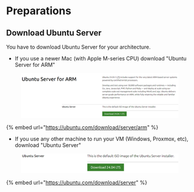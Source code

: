 # Preparations

## Download Ubuntu Server

You have to download Ubuntu Server for your architecture.

* If you use a newer Mac (with Apple M-series CPU) download "Ubuntu Server for ARM"

<figure><img src="../../../.gitbook/assets/image (2) (1) (1) (1) (1) (1) (1) (1) (1) (1).png" alt=""><figcaption></figcaption></figure>

{% embed url="https://ubuntu.com/download/server/arm" %}

* If you use any other machine to run your VM (Windows, Proxmox, etc), download "Ubuntu Server"

<figure><img src="../../../.gitbook/assets/image (3) (1) (1) (1) (1) (1) (1) (1) (1) (1).png" alt=""><figcaption></figcaption></figure>



{% embed url="https://ubuntu.com/download/server" %}
